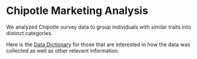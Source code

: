 # Chipotle Marketing Analysis
We analyzed Chipotle survey data to group individuals with similar traits into distinct categories.

Here is the [Data Dictionary](https://github.com/shayan-g/Chipotle-Marketing-Analysis/blob/main/Chipotle%20Questionnaire%20and%20Data%20Key.pdf) for those that are interested in how the data was collected as well as other relevant information.
